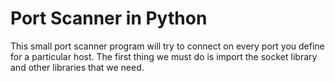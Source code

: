 # Port Scanner in Python

This small port scanner program will try to connect on every port you define for a particular host. The first thing we must do is import the socket library and other libraries that we need.
